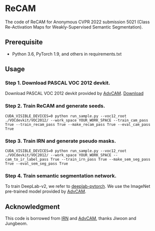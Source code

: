 # ReCAM
The code of ReCAM for Anonymous CVPR 2022 submission 5021 (Class Re-Activation Maps for Weakly-Supervised Semantic Segmentation).

## Prerequisite
- Python 3.6, PyTorch 1.9, and others in requirements.txt
## Usage
### Step 1. Download PASCAL VOC 2012 devkit.
Download PASCAL VOC 2012 devkit provided by [AdvCAM](https://github.com/jbeomlee93/AdvCAM). [Download](https://drive.google.com/file/d/1e-yprFZzOYDAehjyMVyC5en5mNq6Mjh4/view?usp=sharing)
### Step 2. Train ReCAM and generate seeds.
```
CUDA_VISIBLE_DEVICES=0 python run_sample.py --voc12_root ./VOCdevkit/VOC2012/ --work_space YOUR_WORK_SPACE --train_cam_pass True --train_recam_pass True --make_recam_pass True --eval_cam_pass True 
```
### Step 3. Train IRN and generate pseudo masks.
```
CUDA_VISIBLE_DEVICES=0 python run_sample.py --voc12_root ./VOCdevkit/VOC2012/ --work_space YOUR_WORK_SPACE --cam_to_ir_label_pass True --train_irn_pass True --make_sem_seg_pass True --eval_sem_seg_pass True 
```
### Step 4. Train semantic segmentation network.
To train DeepLab-v2, we refer to [deeplab-pytorch](https://github.com/kazuto1011/deeplab-pytorch). We use the ImageNet pre-trained model provided by [AdvCAM](https://github.com/jbeomlee93/AdvCAM).

## Acknowledgment
This code is borrowed from [IRN](https://github.com/jiwoon-ahn/irn) and [AdvCAM](https://github.com/jbeomlee93/AdvCAM), thanks Jiwoon and Jungbeom.
